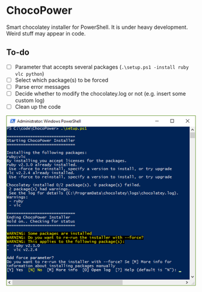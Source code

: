# ChocoPower
Smart chocolatey installer for PowerShell. It is under heavy development. Weird stuff may appear in code.

## To-do
- [ ] Parameter that accepts several packages (`.\setup.ps1 -install ruby vlc python`)
- [ ] Select which package(s) to be forced
- [ ] Parse error messages
- [ ] Decide whether to modify the chocolatey.log or not (e.g. insert some custom log)
- [ ] Clean up the code

![Image for ChocoPower](chocopower.png)

